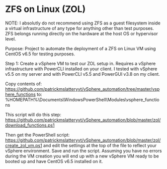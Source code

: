 ZFS on Linux (ZOL)
==================

NOTE:
I absolutly do not recommend using ZFS as a guest filesystem inside a virtual infrastructure of any type for anything other than test purposes.
ZFS belongs running directly on the hardware at the host OS or hypervisor level.

Purpose:
Project to automate the deployment of a ZFS on Linux VM using CentOS v6.5 for testing purposes.

Step 1:
Create a vSphere VM to test our ZOL setup in.
Requires a vSphere infrastructure with PowerCLI installed on your client.
I tested with vSphere v5.5 on my server and with PowerCLI v5.5 and PowerGUI v3.8 on my client.

Copy contents of:
https://github.com/patrickmslatteryvt/vSphere_automation/tree/master/vsphere_functions
to:
%HOMEPATH%\Documents\WindowsPowerShell\Modules\vsphere_functions

This script will do this step:
https://github.com/patrickmslatteryvt/vSphere_automation/blob/master/zol/download_functions.ps1

Then get the PowerShell script:
https://github.com/patrickmslatteryvt/vSphere_automation/blob/master/zol/create_zol_vm.ps1
and edit the settings at the top of the file to reflect your vSphere environment.
Save and run the script.
Assuming you have no errors during the VM creation you will end up with a new vSphere VM ready to be booted up and have CentOS v6.5 installed on it.
